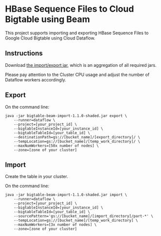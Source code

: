 # HBase Sequence Files to Cloud Bigtable using Beam

This project supports importing and exporting HBase Sequence Files to Google Cloud Bigtable using
Cloud Dataflow.

## Instructions

Download [the import/export jar](http://search.maven.org/remotecontent?filepath=com/google/cloud/bigtable/bigtable-beam-import/1.1.0/bigtable-beam-import-1.1.0-shaded.jar), which is an aggregation of all required jars.

Please pay attention to the Cluster CPU usage and adjust the number of Dataflow workers accordingly.

## Export

On the command line:

```
java -jar bigtable-beam-import-1.1.0-shaded.jar export \
    --runner=dataflow \
    --project=[your_project_id] \
    --bigtableInstanceId=[your_instance_id] \
    --bigtableTableId=[your_table_id] \
    --destinationPath=gs://[bucket_name]/[export_directory]/ \
    --tempLocation=gs://[bucket_name]/[temp_work_directory]/ \
    --maxNumWorkers=[50x number of nodes] \
    --zone=[zone of your cluster]
```

## Import

Create the table in your cluster.

On the command line:

```
java -jar bigtable-beam-import-1.1.0-shaded.jar import \
    --runner=dataflow \
    --project=[your_project_id] \
    --bigtableInstanceId=[your_instance_id] \
    --bigtableTableId=[your_table_id] \
    --sourcePattern='gs://[bucket_name]/[import_directory]/part-*' \
    --tempLocation=gs://[bucket_name]/[temp_work_directory] \
    --maxNumWorkers=[3x number of nodes] \
    --zone=[zone of your cluster]
```
